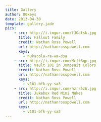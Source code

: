```yaml
---
title: Gallery
author: 00keys
date: 2013-04-30
template: gallery.jade
pics:
    - src: http://i.imgur.com/fJOatsk.jpg
      title: Fallout Family
      credit: Nathan Ross Powell
      url: http://nathanrosspowell.com
      keys:
        - nukacola-ra-wa-dsa
    - src: http://i.imgur.com/Mcft6qp.jpg
      title: Vault 101 in Jumpsuit Colors
      credit: Nathan Ross Powell
      url: http://nathanrosspowell.com
      keys:
        - v101-bfk-yy-sa3
    - src: http://i.imgur.com/hzrr5zW.jpg
      title: Jukebox Red Mini Nukes
      credit: Nathan Ross Powell
      url: http://nathanrosspowell.com
      keys:
        - v101-bfk-yy-sa3
---
```


